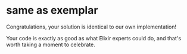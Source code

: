 # same as exemplar

Congratulations, your solution is identical to our own implementation!

Your code is exactly as good as what Elixir experts could do, and that's worth taking a moment to celebrate.
